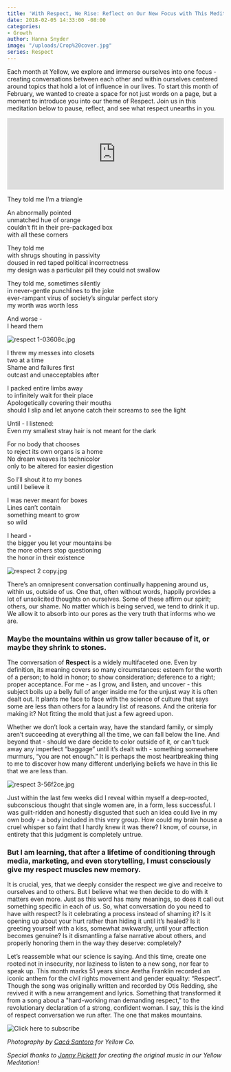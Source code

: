 ```yaml
---
title: 'With Respect, We Rise: Reflect on Our New Focus with This Meditation'
date: 2018-02-05 14:33:00 -08:00
categories:
- Growth
author: Hanna Snyder
image: "/uploads/Crop%20cover.jpg"
series: Respect
---
```


Each month at Yellow, we explore and immerse ourselves into one focus - creating conversations between each other and within ourselves centered around topics that hold a lot of influence in our lives. To start this month of February, we wanted to create a space for not just words on a page, but a moment to introduce you into our theme of Respect. Join us in this meditation below to pause, reflect, and see what respect unearths in you.

<iframe width="100%" height="166" scrolling="no" frameborder="no" allow="autoplay" src="https://w.soundcloud.com/player/?url=https%3A//api.soundcloud.com/tracks/394035324&color=%23393939&auto_play=false&hide_related=false&show_comments=true&show_user=true&show_reposts=false&show_teaser=true"></iframe>

<br>

They told me I’m a triangle

An abnormally pointed  
unmatched hue of orange  
couldn’t fit in their pre-packaged box  
with all these corners

They told me  
with shrugs shouting in passivity  
doused in red taped political incorrectness  
my design was a particular pill they could not swallow

They told me, sometimes silently  
in never-gentle punchlines to the joke  
ever-rampant virus of society’s singular perfect story  
my worth was worth less

And worse -  
I heard them

![respect 1-03608c.jpg](/uploads/respect%201-03608c.jpg)

I threw my messes into closets  
two at a time  
Shame and failures first  
outcast and unacceptables after

I packed entire limbs away  
to infinitely wait for their place  
Apologetically covering their mouths  
should I slip and let anyone catch their screams to see the light

Until - I listened:  
Even my smallest stray hair is not meant for the dark

For no body that chooses  
to reject its own organs is a home  
No dream weaves its technicolor  
only to be altered for easier digestion

So I’ll shout it to my bones  
until I believe it

I was never meant for boxes  
Lines can’t contain  
something meant to grow  
so wild

I heard -  
the bigger you let your mountains be  
the more others stop questioning  
the honor in their existence

![respect 2 copy.jpg](/uploads/respect%202%20copy.jpg)

There’s an omnipresent conversation continually happening around us, within us, outside of us. One that, often without words, happily provides a lot of unsolicited thoughts on ourselves. Some of these affirm our spirit; others, our shame. No matter which is being served, we tend to drink it up. We allow it to absorb into our pores as the very truth that informs who we are.

### Maybe the mountains within us grow taller because of it, or maybe they shrink to stones.

The conversation of **Respect** is a widely multifaceted one. Even by definition, its meaning covers so many circumstances: esteem for the worth of a person; to hold in honor; to show consideration; deference to a right; proper acceptance. For me - as I grow, and listen, and uncover - this subject boils up a belly full of anger inside me for the unjust way it is often dealt out. It plants me face to face with the science of culture that says some are less than others for a laundry list of reasons. And the criteria for making it? Not fitting the mold that just a few agreed upon.

Whether we don’t look a certain way, have the standard family, or simply aren’t succeeding at everything all the time, we can fall below the line. And beyond that - should we dare decide to color outside of it, or can’t tuck away any imperfect “baggage” until it’s dealt with - something somewhere murmurs, “you are not enough.” It is perhaps the most heartbreaking thing to me to discover how many different underlying beliefs we have in this lie that we are less than.

![respect 3-56f2ce.jpg](/uploads/respect%203-56f2ce.jpg)

Just within the last few weeks did I reveal within myself a deep-rooted, subconscious thought that single women are, in a form, less successful. I was guilt-ridden and honestly disgusted that such an idea could live in my own body - a body included in this very group. How could my brain house a cruel whisper so faint that I hardly knew it was there? I know, of course, in entirety that this judgment is completely untrue.

### But I am learning, that after a lifetime of conditioning through media, marketing, and even storytelling, I must consciously give my respect muscles new memory.

It is crucial, yes, that we deeply consider the respect we give and receive to ourselves and to others. But I believe what we then decide to do with it matters even more. Just as this word has many meanings, so does it call out something specific in each of us. So, what conversation do you need to have with respect? Is it celebrating a process instead of shaming it? Is it opening up about your hurt rather than hiding it until it’s healed? Is it greeting yourself with a kiss, somewhat awkwardly, until your affection becomes genuine? Is it dismantling a false narrative about others, and properly honoring them in the way they deserve: completely?

Let’s reassemble what our science is saying. And this time, create one rooted not in insecurity, nor laziness to listen to a new song, nor fear to speak up. This month marks 51 years since Aretha Franklin recorded an iconic anthem for the civil rights movement and gender equality: “Respect”. Though the song was originally written and recorded by Otis Redding, she revived it with a new arrangement and lyrics. Something that transformed it from a song about a "hard-working man demanding respect," to the revolutionary declaration of a strong, confident woman. I say, this is the kind of respect conversation we run after. The one that makes mountains.

<script src="//static.leadpages.net/leadboxes/current/embed.js" async defer></script> <img style="cursor:pointer;" data-leadbox-popup="xWXjTGvbYtBydRRwWuUu7N" data-leadbox-domain="yellowcollective.lpages.co" src="https://lh3.googleusercontent.com/XHYR2MYzsmasnLbDGvj8p6Lzu1JRhavZIfRlWpxA8-oaTfyfOkh-AUFgGE8mUKIUfyWequ9c3lmUN8sv9MR8=s0" alt="Click here to subscribe"/> 


*Photography by [Cacá Santoro](http://cacasantoro.com/) for Yellow Co.*

*Special thanks to [Jonny Pickett](https://auralgauge.com/) for creating the original music in our Yellow Meditation!*
